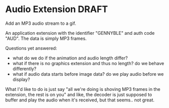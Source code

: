 # Audio Extension DRAFT
Add an MP3 audio stream to a gif. 

An application extension with the identifier "GENNYBLE" and auth code "AUD". The data is simply MP3 frames.

Questions yet answered:
- what do we do if the animation and audio length differ?
- what if there is no graphics extension and thus no length? do we behave differently?
- what if audio data starts before image data? do we play audio before we display?

What I'd like to do is just say "all we're doing is shoving MP3 frames in the extension, the rest is on you" and like, the decoder is just supposed to buffer and play the audio when it's received, but that seems.. not great.